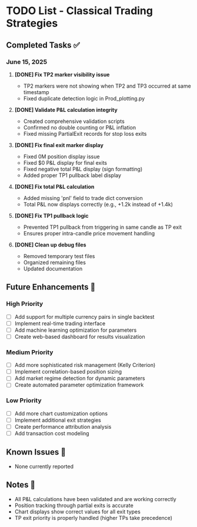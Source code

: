 # TODO List - Classical Trading Strategies

## Completed Tasks ✅

### June 15, 2025

1. **[DONE] Fix TP2 marker visibility issue**
   - TP2 markers were not showing when TP2 and TP3 occurred at same timestamp
   - Fixed duplicate detection logic in Prod_plotting.py

2. **[DONE] Validate P&L calculation integrity**
   - Created comprehensive validation scripts
   - Confirmed no double counting or P&L inflation
   - Fixed missing PartialExit records for stop loss exits

3. **[DONE] Fix final exit marker display**
   - Fixed 0M position display issue
   - Fixed $0 P&L display for final exits
   - Fixed negative total P&L display (sign formatting)
   - Added proper TP1 pullback label display

4. **[DONE] Fix total P&L calculation**
   - Added missing 'pnl' field to trade dict conversion
   - Total P&L now displays correctly (e.g., +1.2k instead of +1.4k)

5. **[DONE] Fix TP1 pullback logic**
   - Prevented TP1 pullback from triggering in same candle as TP exit
   - Ensures proper intra-candle price movement handling

6. **[DONE] Clean up debug files**
   - Removed temporary test files
   - Organized remaining files
   - Updated documentation

## Future Enhancements 🚀

### High Priority
- [ ] Add support for multiple currency pairs in single backtest
- [ ] Implement real-time trading interface
- [ ] Add machine learning optimization for parameters
- [ ] Create web-based dashboard for results visualization

### Medium Priority
- [ ] Add more sophisticated risk management (Kelly Criterion)
- [ ] Implement correlation-based position sizing
- [ ] Add market regime detection for dynamic parameters
- [ ] Create automated parameter optimization framework

### Low Priority
- [ ] Add more chart customization options
- [ ] Implement additional exit strategies
- [ ] Create performance attribution analysis
- [ ] Add transaction cost modeling

## Known Issues 🐛

- None currently reported

## Notes 📝

- All P&L calculations have been validated and are working correctly
- Position tracking through partial exits is accurate
- Chart displays show correct values for all exit types
- TP exit priority is properly handled (higher TPs take precedence)